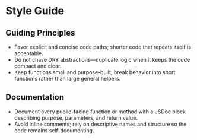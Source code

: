 # Style Guide

## Guiding Principles
- Favor explicit and concise code paths; shorter code that repeats itself is acceptable.
- Do not chase DRY abstractions—duplicate logic when it keeps the code compact and clear.
- Keep functions small and purpose-built; break behavior into short functions rather than large general helpers.

## Documentation
- Document every public-facing function or method with a JSDoc block describing purpose, parameters, and return value.
- Avoid inline comments; rely on descriptive names and structure so the code remains self-documenting.
